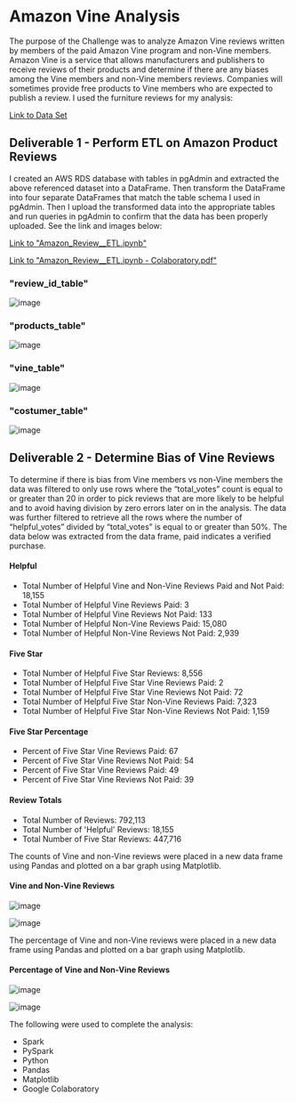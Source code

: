 # Amazon Vine Analysis

The purpose of the Challenge was to analyze Amazon Vine reviews written by members of the paid Amazon Vine program and non-Vine members.  Amazon Vine is a service that allows manufacturers and publishers to receive reviews of their products and determine if there are any biases among the Vine members and non-Vine members reviews.  Companies will sometimes provide free products to Vine members who are expected to publish a review.  I used the furniture reviews for my analysis:

[Link to Data Set](https://s3.amazonaws.com/amazon-reviews-pds/tsv/amazon_reviews_us_Furniture_v1_00.tsv.gz)

## Deliverable 1 - Perform ETL on Amazon Product Reviews 
I created an AWS RDS database with tables in pgAdmin and extracted the above referenced dataset into a DataFrame. Then transform the DataFrame into four separate DataFrames that match the table schema I used in pgAdmin. Then I upload the transformed data into the appropriate tables and run queries in pgAdmin to confirm that the data has been properly uploaded. See the link and images below:

[Link to "Amazon_Review__ETL.ipynb"](https://github.com/blueschistrocks/Amazon_Vine_Analysis/blob/80db3887602d99bd63ce57bf9eb98071f1625579/Amazon_Reviews_ETL_starter_code.ipynb)

[Link to "Amazon_Review__ETL.ipynb - Colaboratory.pdf"](https://github.com/blueschistrocks/Amazon_Vine_Analysis/blob/80db3887602d99bd63ce57bf9eb98071f1625579/Amazon_Reviews_ETL.ipynb%20-%20Colaboratory.pdf)

### "review_id_table"
![image](https://github.com/blueschistrocks/Amazon_Vine_Analysis/blob/6a5677c565b27a715fe2803f1e804764aff90ca2/Images/Screen%20Shot%202022-05-28%20at%202.29.50%20PM.png)<br>

### "products_table"
![image](https://github.com/blueschistrocks/Amazon_Vine_Analysis/blob/6a5677c565b27a715fe2803f1e804764aff90ca2/Images/Screen%20Shot%202022-05-28%20at%202.35.39%20PM.png)<br>

### "vine_table"
![image](https://github.com/blueschistrocks/Amazon_Vine_Analysis/blob/6a5677c565b27a715fe2803f1e804764aff90ca2/Images/Screen%20Shot%202022-05-28%20at%202.36.03%20PM.png)<br>

### "costumer_table"
![image](https://github.com/blueschistrocks/Amazon_Vine_Analysis/blob/6a5677c565b27a715fe2803f1e804764aff90ca2/Images/Screen%20Shot%202022-05-28%20at%202.34.59%20PM.png)<br>

## Deliverable 2 - Determine Bias of Vine Reviews

To determine if there is bias from Vine members vs non-Vine members the data was filtered to only use rows where the “total_votes” count is equal to or greater than 20 in order to pick reviews that are more likely to be helpful and to avoid having division by zero errors later on in the analysis. The data was further filtered to retrieve all the rows where the number of “helpful_votes” divided by “total_votes” is equal to or greater than 50%.  The data below was extracted from the data frame, paid indicates a verified purchase. 

#### Helpful
- Total Number of Helpful Vine and Non-Vine Reviews Paid and Not Paid: 18,155
- Total Number of Helpful Vine Reviews Paid: 3
- Total Number of Helpful Vine Reviews Not Paid: 133
- Total Number of Helpful Non-Vine Reviews Paid: 15,080
- Total Number of Helpful Non-Vine Reviews Not Paid: 2,939

#### Five Star
- Total Number of Helpful Five Star Reviews: 8,556
- Total Number of Helpful Five Star Vine Reviews Paid: 2
- Total Number of Helpful Five Star Vine Reviews Not Paid: 72
- Total Number of Helpful Five Star Non-Vine Reviews Paid: 7,323
- Total Number of Helpful Five Star Non-Vine Reviews Not Paid: 1,159

#### Five Star Percentage
- Percent of Five Star Vine Reviews Paid: 67
- Percent of Five Star Vine Reviews Not Paid: 54
- Percent of Five Star Vine Reviews Paid: 49
- Percent of Five Star Vine Reviews Not Paid: 39

#### Review Totals
- Total Number of Reviews: 792,113
- Total Number of 'Helpful' Reviews: 18,155
- Total Number of Five Star Reviews: 447,716

The counts of Vine and non-Vine reviews were placed in a new data frame using Pandas and plotted on a bar graph using Matplotlib. 

#### Vine and Non-Vine Reviews
![image](https://github.com/blueschistrocks/Amazon_Vine_Analysis/blob/8702ec1eeafafdf8b6191f417b639a3bcb9d261c/Images/Screen%20Shot%202022-05-29%20at%203.10.14%20PM.png)<br>

![image](https://github.com/blueschistrocks/Amazon_Vine_Analysis/blob/8702ec1eeafafdf8b6191f417b639a3bcb9d261c/Images/Screen%20Shot%202022-05-29%20at%203.10.55%20PM.png)<br>

The percentage of Vine and non-Vine reviews were placed in a new data frame using Pandas and plotted on a bar graph using Matplotlib. 

#### Percentage of Vine and Non-Vine Reviews
![image](https://github.com/blueschistrocks/Amazon_Vine_Analysis/blob/8702ec1eeafafdf8b6191f417b639a3bcb9d261c/Images/Screen%20Shot%202022-05-29%20at%203.11.09%20PM.png)<br>

![image](https://github.com/blueschistrocks/Amazon_Vine_Analysis/blob/8702ec1eeafafdf8b6191f417b639a3bcb9d261c/Images/Screen%20Shot%202022-05-29%20at%203.10.31%20PM.png)<br>


The following were used to complete the analysis:
-	Spark 
-	PySpark
-	Python
-	Pandas
-	Matplotlib
-	Google Colaboratory



